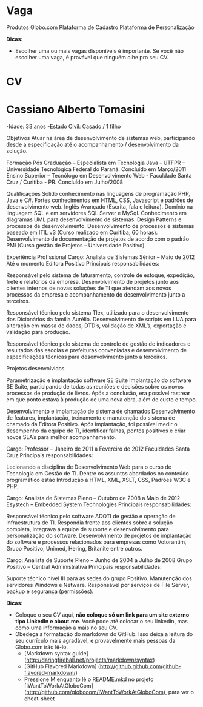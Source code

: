 Vaga
====

Produtos Globo.com
Plataforma de Cadastro
Plataforma de Personalização

__Dicas:__
* Escolher uma ou mais vagas disponíveis é importante. Se você não escolher uma vaga, é provável que ninguém olhe pro seu CV.

CV
==

Cassiano Alberto Tomasini
===
-Idade: 33 anos
-Estado Civil: Casado / 1 filho

Objetivos
Atuar na área de desenvolvimento de sistemas web, participando desde a especificação até o acompanhamento / desenvolvimento da solução.

Formação
Pós Graduação – Especialista em Tecnologia Java - UTFPR – Universidade Tecnológica Federal do Paraná. Concluído em Março/2011
Ensino Superior – Tecnólogo em Desenvolvimento Web - Faculdade Santa Cruz / Curitiba - PR. Concluído em Julho/2008

Qualificações
	Sólido conhecimento nas linguagens de programação PHP, Java e C#.
	Fortes conhecimentos em HTML, CSS, Javascript e padrões de desenvolvimento web.
	Inglês Avançado (Escrita, fala e leitura).
	Domínio na linguagem SQL e em servidores SQL Server e MySql.
	Conhecimento em diagramas UML para desenvolvimento de sistemas.
	Design Patterns e processos de desenvolvimento.
	Desenvolvimento de processos e sistemas baseado em ITIL v3 (Curso realizado em Curitiba, 60 horas).
	Desenvolvimento de documentação de projetos de acordo com o padrão PMI (Curso gestão de Projetos – Universidade Positivo).


Experiência Profissional
Cargo: Analista de Sistemas Sênior – Maio de 2012 Até o momento
Editora Positivo
Principais responsabilidades: 

Responsável pelo sistema de faturamento, controle de estoque, expedição, frete e relatórios da empresa.  Desenvolvimento de projetos junto aos clientes internos de novas soluções de TI que atendam 
aos novos processos da empresa e acompanhamento do desenvolvimento junto a terceiros.

Responsável técnico pelo sistema Tlex, utilizado para o desenvolvimento dos Dicionários da família Aurélio. Desenvolvimento de scripts em LUA para alteração em massa de dados, DTD’s, 
validação de XML’s, exportação e validação para produção. 

Responsável técnico pelo sistema de controle de gestão de indicadores e resultados das escolas e prefeituras conveniadas e desenvolvimento de especificações técnicas para desenvolvimento 
junto a terceiros.

Projetos desenvolvidos

Parametrização e implantação software SE Suite
Implantação do software SE Suite, participando de todas as reuniões e decisões sobre os novos processos de produção de livros. Após a conclusão, era possível rastrear em que ponto estava à produção de uma nova obra, além de custo e tempo.

Desenvolvimento e implantação de sistema de chamados
Desenvolvimento de features, implantação, treinamento e manutenção do sistema de chamado da Editora Positivo. Após implantação, foi possível medir o desempenho da equipe de TI, identificar falhas, pontos positivos e criar novos SLA’s para melhor acompanhamento.

Cargo: Professor – Janeiro de 2011 a Fevereiro de 2012 
Faculdades Santa Cruz
Principais responsabilidades: 

Lecionando a disciplina de Desenvolvimento Web para o curso de Tecnologia em Gestão de TI. Dentre os assuntos abordados no conteúdo programático estão Introdução a HTML, XML, XSLT, CSS, Padrões W3C e PHP.

Cargo: Analista de Sistemas Pleno – Outubro de 2008 a Maio de 2012 
Esystech – Embedded System Technologies
Principais responsabilidades: 

Responsável técnico pelo software ADOTI de gestão e operação de infraestrutura de TI. Respondia frente aos clientes sobre a solução completa, integrava a equipe de suporte e desenvolvimento para personalização do software. Desenvolvimento de projetos de implantação do software e processos relacionados para empresas como Votorantim, Grupo Positivo, Unimed, Hering, Britanite entre outros. 

Cargo: Analista de Suporte Pleno – Junho de 2004 a Julho de 2008
Grupo Positivo – Central Administrativa
Principais responsabilidades: 

Suporte técnico nível III para as sedes do grupo Positivo. Manutenção dos servidores Windows e Netware. Responsável por serviços de File Server, backup e segurança (permissões). 

__Dicas:__
* Coloque o seu CV aqui, __não coloque só um link para um site externo tipo LinkedIn e about.me__. Você pode até colocar o seu linkedin, mas como uma informação a mais no seu CV.
* Obedeça a formatação do markdown do GitHub. Isso deixa a leitura do seu currículo mais agradável, e provavelmente mais pessoas da Globo.com irão lê-lo.
	* [Markdown syntax guide] (http://daringfireball.net/projects/markdown/syntax)
	* [GitHub Flavored Markdown] (http://github.github.com/github-flavored-markdown/)
	* Pressione M enquanto lê o README.mkd no projeto [IWantToWorkAtGloboCom] (http://github.com/globocom/IWantToWorkAtGloboCom), para ver o cheat-sheet
